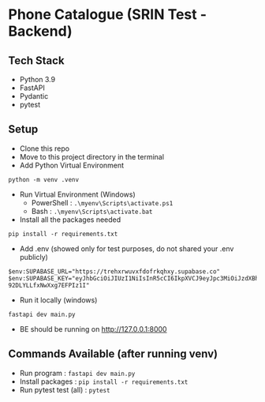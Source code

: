 # Phone Catalogue (SRIN Test - Backend)

## Tech Stack
- Python 3.9
- FastAPI
- Pydantic
- pytest

## Setup

- Clone this repo
- Move to this project directory in the terminal
- Add Python Virtual Environment

```
python -m venv .venv
```

- Run Virtual Environment (Windows)
  - PowerShell : `.\myenv\Scripts\activate.ps1`
  - Bash : `.\myenv\Scripts\activate.bat`
- Install all the packages needed

```
pip install -r requirements.txt
```

- Add .env (showed only for test purposes, do not shared your .env publicly)

```
$env:SUPABASE_URL="https://trehxrwuvxfdofrkqhxy.supabase.co"
$env:SUPABASE_KEY="eyJhbGciOiJIUzI1NiIsInR5cCI6IkpXVCJ9eyJpc3MiOiJzdXBhYmFzZSIsIJlZiI6InRyZWh4cnd1dnhmZG9mcmtxaHh5Iiwicm9sZSI6ImFub24iLCJpYXQiOjE3NTQwNjQyMDYsImVcCI6MjA2OTY0MDIwNn0.svmiirRPk3vCzqRpAbiJ-92DLYLLfxNwXxg7EFPIz1I"
```

- Run it locally (windows)

```
fastapi dev main.py
```

- BE should be running on http://127.0.0.1:8000

## Commands Available (after running venv)
- Run program : `fastapi dev main.py`
- Install packages : `pip install -r requirements.txt`
- Run pytest test (all) : `pytest`


